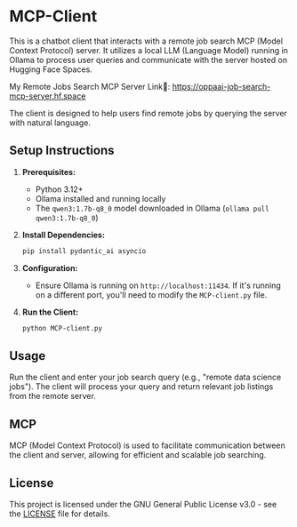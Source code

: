 # MCP-Client

This is a chatbot client that interacts with a remote job search MCP (Model Context Protocol) server. It utilizes a local LLM (Language Model) running in Ollama to process user queries and communicate with the server hosted on Hugging Face Spaces. 

My Remote Jobs Search MCP Server Link🔗: 
https://oppaai-job-search-mcp-server.hf.space

The client is designed to help users find remote jobs by querying the server with natural language.

## Setup Instructions

1.  **Prerequisites:**
    *   Python 3.12+
    *   Ollama installed and running locally
    *   The `qwen3:1.7b-q8_0` model downloaded in Ollama (`ollama pull qwen3:1.7b-q8_0`)

2.  **Install Dependencies:**

    ```bash
    pip install pydantic_ai asyncio
    ```

3.  **Configuration:**
    *   Ensure Ollama is running on `http://localhost:11434`.  If it's running on a different port, you'll need to modify the `MCP-client.py` file.

4.  **Run the Client:**

    ```bash
    python MCP-client.py
    ```

## Usage

Run the client and enter your job search query (e.g., "remote data science jobs"). The client will process your query and return relevant job listings from the remote server.

## MCP

MCP (Model Context Protocol) is used to facilitate communication between the client and server, allowing for efficient and scalable job searching.

## License

This project is licensed under the GNU General Public License v3.0 - see the [LICENSE](https://github.com/OppaAI/MCP-Client/blob/main/LICENSE) file for details.

